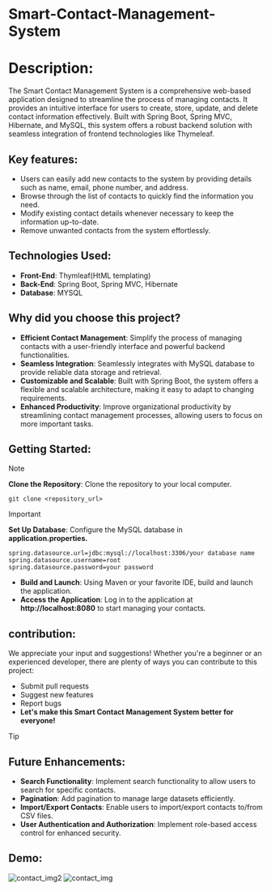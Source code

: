 # Smart-Contact-Management-System

# Description: 
The Smart Contact Management System is a comprehensive web-based application designed to streamline the process of managing contacts. It provides an intuitive interface for users to create, store, update, and delete contact information effectively. Built with Spring Boot, Spring MVC, Hibernate, and MySQL, this system offers a robust backend solution with seamless integration of frontend technologies like Thymeleaf.


## Key features:
- Users can easily add new contacts to the system by providing details such as name, email, phone number, and address.
- Browse through the list of contacts to quickly find the information you need.
- Modify existing contact details whenever necessary to keep the information up-to-date.
- Remove unwanted contacts from the system effortlessly.

## Technologies Used:
- **Front-End**: Thymleaf(HtML templating)
- **Back-End**: Spring Boot, Spring MVC, Hibernate
- **Database**: MYSQL

## Why did you choose this project?
- __Efficient Contact Management__: Simplify the process of managing contacts with a user-friendly interface and powerful backend functionalities.
- __Seamless Integration__: Seamlessly integrates with MySQL database to provide reliable data storage and retrieval.
- __Customizable and Scalable__: Built with Spring Boot, the system offers a flexible and scalable architecture, making it easy to adapt to changing requirements.
- __Enhanced Productivity__: Improve organizational productivity by streamlining contact management processes, allowing users to focus on more important tasks.

## Getting Started:
  > [!NOTE]
  > __Clone the Repository__: Clone the repository to your local computer.
   ```
  git clone <repository_url>
   ```
> [!IMPORTANT]
> **Set Up Database**: Configure the MySQL database in __application.properties.__
   ```
  spring.datasource.url=jdbc:mysql://localhost:3306/your database name
  spring.datasource.username=root
  spring.datasource.password=your password
   ```
- __Build and Launch__: Using Maven or your favorite IDE, build and launch the application.
- __Access the Application__: Log in to the application at **http://localhost:8080** to start managing your contacts.

## contribution:
We appreciate your input and suggestions! Whether you're a beginner or an experienced developer, there are plenty of ways you can contribute to this project:

- Submit pull requests
- Suggest new features
- Report bugs
- **Let's make this Smart Contact Management System better for everyone!**

> [!TIP]
> ## Future Enhancements:
> - __Search Functionality__: Implement search functionality to allow users to search for specific contacts.
> - __Pagination__: Add pagination to manage large datasets efficiently.
> - __Import/Export Contacts__: Enable users to import/export contacts to/from CSV files.
> - __User Authentication and Authorization__: Implement role-based access control for enhanced security.

## Demo:
  ![contact_img2](https://github.com/avijit18/Smart-Contact-Management-System/assets/78075816/7110fb92-bd0f-48c2-8f4d-aa41c14296e8)
![contact_img](https://github.com/avijit18/Smart-Contact-Management-System/assets/78075816/9ed41a91-a945-4b44-b3a0-f407e23d9f6c)

